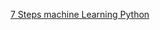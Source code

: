 
[7 Steps machine Learning Python](http://www.kdnuggets.com/2015/11/seven-steps-machine-learning-python.html)
